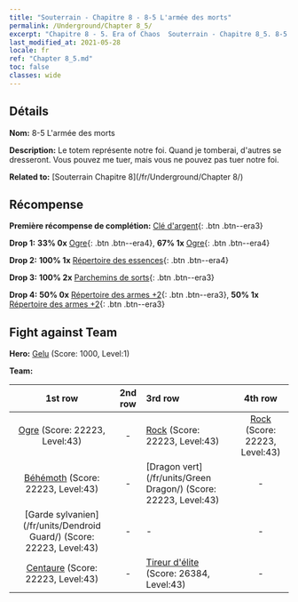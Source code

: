 ```yaml
---
title: "Souterrain - Chapitre 8 - 8-5 L'armée des morts"
permalink: /Underground/Chapter 8_5/
excerpt: "Chapitre 8 - 5. Era of Chaos  Souterrain - Chapitre 8_5. 8-5 L'armée des morts"
last_modified_at: 2021-05-28
locale: fr
ref: "Chapter 8_5.md"
toc: false
classes: wide
---
```


## Détails

 **Nom:** 8-5 L'armée des morts

 **Description:** Le totem représente notre foi. Quand je tomberai, d'autres se dresseront. Vous pouvez me tuer, mais vous ne pouvez pas tuer notre foi.

 **Related to:** [Souterrain Chapitre 8](/fr/Underground/Chapter 8/)

## Récompense

 **Première récompense de complétion:** [Clé d'argent](/ItemsFR/con_693/){: .btn .btn--era3}

 **Drop 1:** **33% 0x** [Ogre](/ItemsFR/unt_220/){: .btn .btn--era4}, **67% 1x** [Ogre](/ItemsFR/unt_220/){: .btn .btn--era4}

 **Drop 2:** **100% 1x** [Répertoire des essences](/ItemsFR/mat_39/){: .btn .btn--era4}

 **Drop 3:** **100% 2x** [Parchemins de sorts](/ItemsFR/con_694/){: .btn .btn--era3}

 **Drop 4:** **50% 0x** [Répertoire des armes +2](/ItemsFR/mat_32/){: .btn .btn--era3}, **50% 1x** [Répertoire des armes +2](/ItemsFR/mat_32/){: .btn .btn--era3}


## Fight against Team
 **Hero:** [Gelu](/fr/heroes/Gelu/) (Score: 1000, Level:1)

 **Team:**


  | 1st row | 2nd row | 3rd row | 4th row |
  |:----:|:----:|:----|:----:|
  | [Ogre](/fr/units/Ogre/) (Score: 22223, Level:43)  | - | [Rock](/fr/units/Roc/) (Score: 22223, Level:43)  | [Rock](/fr/units/Roc/) (Score: 22223, Level:43)  |
  | [Béhémoth](/fr/units/Behemoth/) (Score: 22223, Level:43)  | - | [Dragon vert](/fr/units/Green Dragon/) (Score: 22223, Level:43)  | - |
  | [Garde sylvanien](/fr/units/Dendroid Guard/) (Score: 22223, Level:43)  | - | - | - |
  | [Centaure](/fr/units/Centaur/) (Score: 22223, Level:43)  | - | [Tireur d'élite](/fr/units/Sharpshooter/) (Score: 26384, Level:43)  | - |


